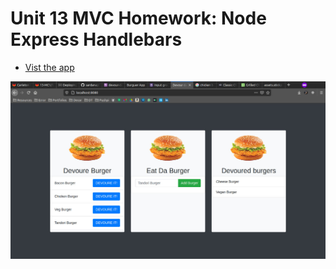 # Unit 13 MVC Homework: Node Express Handlebars

- [Vist the app](https://pushpi-devour-burger.herokuapp.com/)

![alt text](/Screenshots/ss.jpeg)
